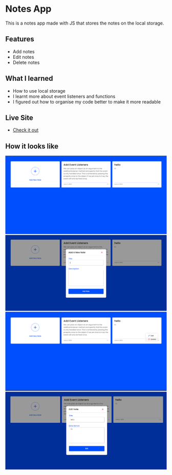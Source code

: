 # Notes App
This is a notes app made with JS that stores the notes on the local storage.

## Features
- Add notes 
- Edit notes 
- Delete notes

## What I learned
- How to use local storage
- I learnt more about event listeners and functions
- I figured out how to organise my code better to make it more readable

## Live Site
- [Check it out](https://nutifafas-notes-app.netlify.app/)

## How it looks like
![](index.png)
![](add.png)
![](delete.png)
![](edit.png)

